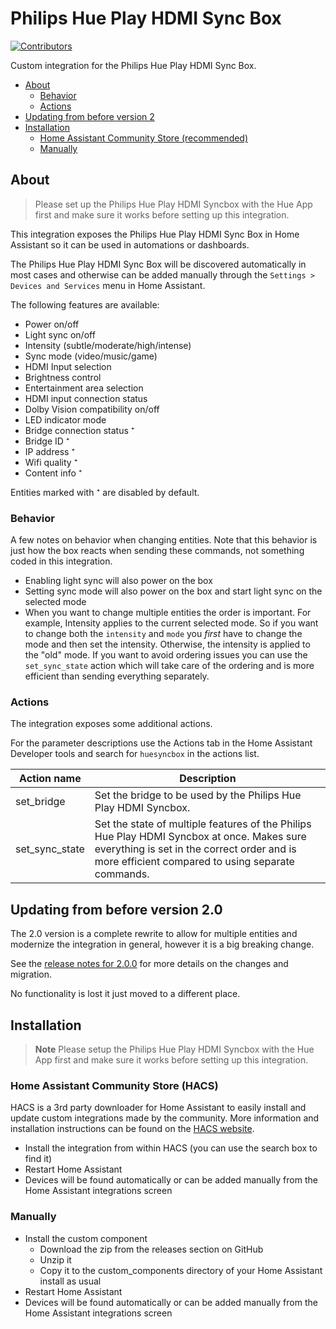 # Philips Hue Play HDMI Sync Box

[![Contributors](https://img.shields.io/github/contributors/mvdwetering/huesyncbox.svg)](https://github.com/mvdwetering/huesyncbox/graphs/contributors)

Custom integration for the Philips Hue Play HDMI Sync Box.

- [About](#about)
  - [Behavior](#behavior)
  - [Actions](#actions)
- [Updating from before version 2](#updating-from-before-version-20)
- [Installation](#installation)
  - [Home Assistant Community Store (recommended)](#home-assistant-community-store-hacs)
  - [Manually](#manually)

## About

> Please set up the Philips Hue Play HDMI Syncbox with the Hue App first and make sure it works before setting up this integration.

This integration exposes the Philips Hue Play HDMI Sync Box in Home Assistant so it can be used in automations or dashboards.

The Philips Hue Play HDMI Sync Box will be discovered automatically in most cases and otherwise can be added manually through the `Settings > Devices and Services` menu in Home Assistant.

The following features are available:

* Power on/off
* Light sync on/off
* Intensity (subtle/moderate/high/intense)
* Sync mode (video/music/game)
* HDMI Input selection
* Brightness control
* Entertainment area selection
* HDMI input connection status
* Dolby Vision compatibility on/off
* LED indicator mode
* Bridge connection status ⁺
* Bridge ID ⁺
* IP address ⁺
* Wifi quality ⁺
* Content info ⁺

Entities marked with ⁺ are disabled by default.

### Behavior

A few notes on behavior when changing entities. Note that this behavior is just how the box reacts when sending these commands, not something coded in this integration.

* Enabling light sync will also power on the box
* Setting sync mode will also power on the box and start light sync on the selected mode
* When you want to change multiple entities the order is important. For example, Intensity applies to the current selected mode. So if you want to change both the `intensity` and `mode` you _first_ have to change the mode and then set the intensity. Otherwise, the intensity is applied to the "old" mode. If you want to avoid ordering issues you can use the `set_sync_state` action which will take care of the ordering and is more efficient than sending everything separately.

### Actions

The integration exposes some additional actions.

For the parameter descriptions use the Actions tab in the Home Assistant Developer tools and search for `huesyncbox` in the actions list.

| Action name | Description |
|---|---|
| set_bridge | Set the bridge to be used by the Philips Hue Play HDMI Syncbox. |
| set_sync_state | Set the state of multiple features of the Philips Hue Play HDMI Syncbox at once. Makes sure everything is set in the correct order and is more efficient compared to using separate commands. |

## Updating from before version 2.0

The 2.0 version is a complete rewrite to allow for multiple entities and modernize the integration in general, however it is a big breaking change.

See the [release notes for 2.0.0](https://github.com/mvdwetering/huesyncbox/releases/tag/v2.0.0) for more details on the changes and migration.

No functionality is lost it just moved to a different place.

## Installation

> **Note**
> Please setup the Philips Hue Play HDMI Syncbox with the Hue App first and make sure it works before setting up this integration.

### Home Assistant Community Store (HACS)

HACS is a 3rd party downloader for Home Assistant to easily install and update custom integrations made by the community. More information and installation instructions can be found on the [HACS website](https://hacs.xyz/).

* Install the integration from within HACS (you can use the search box to find it)
* Restart Home Assistant
* Devices will be found automatically or can be added manually from the Home Assistant integrations screen

### Manually

* Install the custom component
  * Download the zip from the releases section on GitHub
  * Unzip it
  * Copy it to the custom_components directory of your Home Assistant install as usual
* Restart Home Assistant
* Devices will be found automatically or can be added manually from the Home Assistant integrations screen
